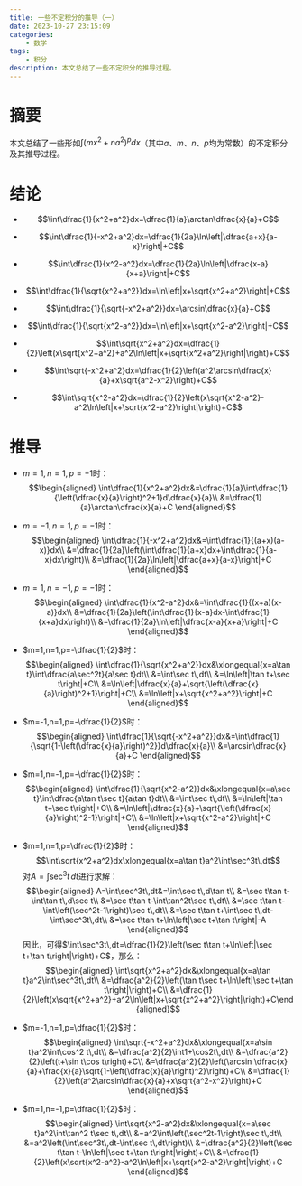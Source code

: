```yaml
---
title: 一些不定积分的推导（一）
date: 2023-10-27 23:15:09
categories:
    - 数学
tags:
    - 积分
description: 本文总结了一些不定积分的推导过程。
---
```

# 摘要
本文总结了一些形如$\int(mx^2+na^2)^pdx$（其中$a$、$m$、$n$、$p$均为常数）的不定积分及其推导过程。
# 结论
+ $$\int\dfrac{1}{x^2+a^2}dx=\dfrac{1}{a}\arctan\dfrac{x}{a}+C$$

+ $$\int\dfrac{1}{-x^2+a^2}dx=\dfrac{1}{2a}\ln\left|\dfrac{a+x}{a-x}\right|+C$$

+ $$\int\dfrac{1}{x^2-a^2}dx=\dfrac{1}{2a}\ln\left|\dfrac{x-a}{x+a}\right|+C$$
    
+ $$\int\dfrac{1}{\sqrt{x^2+a^2}}dx=\ln\left|x+\sqrt{x^2+a^2}\right|+C$$
    
+ $$\int\dfrac{1}{\sqrt{-x^2+a^2}}dx=\arcsin\dfrac{x}{a}+C$$
    
+ $$\int\dfrac{1}{\sqrt{x^2-a^2}}dx=\ln\left|x+\sqrt{x^2-a^2}\right|+C$$
    
+ $$\int\sqrt{x^2+a^2}dx=\dfrac{1}{2}\left(x\sqrt{x^2+a^2}+a^2\ln\left|x+\sqrt{x^2+a^2}\right|\right)+C$$
    
+ $$\int\sqrt{-x^2+a^2}dx=\dfrac{1}{2}\left(a^2\arcsin\dfrac{x}{a}+x\sqrt{a^2-x^2}\right)+C$$
    
+ $$\int\sqrt{x^2-a^2}dx=\dfrac{1}{2}\left(x\sqrt{x^2-a^2}-a^2\ln\left|x+\sqrt{x^2-a^2}\right|\right)+C$$

# 推导
+ $m=1,n=1,p=-1$时：
$$\begin{aligned}
    \int\dfrac{1}{x^2+a^2}dx&=\dfrac{1}{a}\int\dfrac{1}{\left(\dfrac{x}{a}\right)^2+1}d\dfrac{x}{a}\\
    &=\dfrac{1}{a}\arctan\dfrac{x}{a}+C
\end{aligned}$$

+ $m=-1,n=1,p=-1$时：
$$\begin{aligned}
    \int\dfrac{1}{-x^2+a^2}dx&=\int\dfrac{1}{(a+x)(a-x)}dx\\
    &=\dfrac{1}{2a}\left(\int\dfrac{1}{a+x}dx+\int\dfrac{1}{a-x}dx\right)\\
    &=\dfrac{1}{2a}\ln\left|\dfrac{a+x}{a-x}\right|+C
\end{aligned}$$

+ $m=1,n=-1,p=-1$时：
$$\begin{aligned}
    \int\dfrac{1}{x^2-a^2}dx&=\int\dfrac{1}{(x+a)(x-a)}dx\\
    &=\dfrac{1}{2a}\left(\int\dfrac{1}{x-a}dx-\int\dfrac{1}{x+a}dx\right)\\
    &=\dfrac{1}{2a}\ln\left|\dfrac{x-a}{x+a}\right|+C
\end{aligned}$$
    
+ $m=1,n=1,p=-\dfrac{1}{2}$时：
$$\begin{aligned}
    \int\dfrac{1}{\sqrt{x^2+a^2}}dx&\xlongequal{x=a\tan t}\int\dfrac{a\sec^2t}{a\sec t}dt\\
    &=\int\sec t\,dt\\
    &=\ln\left|\tan t+\sec t\right|+C\\
    &=\ln\left|\dfrac{x}{a}+\sqrt{\left(\dfrac{x}{a}\right)^2+1}\right|+C\\
    &=\ln\left|x+\sqrt{x^2+a^2}\right|+C
\end{aligned}$$
    
+ $m=-1,n=1,p=-\dfrac{1}{2}$时：
$$\begin{aligned}
    \int\dfrac{1}{\sqrt{-x^2+a^2}}dx&=\int\dfrac{1}{\sqrt{1-\left(\dfrac{x}{a}\right)^2}}d\dfrac{x}{a}\\
    &=\arcsin\dfrac{x}{a}+C
\end{aligned}$$
    
+ $m=1,n=-1,p=-\dfrac{1}{2}$时：
$$\begin{aligned}
    \int\dfrac{1}{\sqrt{x^2-a^2}}dx&\xlongequal{x=a\sec t}\int\dfrac{a\tan t\sec t}{a\tan t}dt\\
    &=\int\sec t\,dt\\
    &=\ln\left|\tan t+\sec t\right|+C\\
    &=\ln\left|\dfrac{x}{a}+\sqrt{\left(\dfrac{x}{a}\right)^2-1}\right|+C\\
    &=\ln\left|x+\sqrt{x^2-a^2}\right|+C
\end{aligned}$$
    
+ $m=1,n=1,p=\dfrac{1}{2}$时：
$$\int\sqrt{x^2+a^2}dx\xlongequal{x=a\tan t}a^2\int\sec^3t\,dt$$
对$A=\int\sec^3t\,dt$进行求解：
$$\begin{aligned}
    A=\int\sec^3t\,dt&=\int\sec t\,d\tan t\\
    &=\sec t\tan t-\int\tan t\,d\sec t\\
    &=\sec t\tan t-\int\tan^2t\sec t\,dt\\
    &=\sec t\tan t-\int\left(\sec^2t-1\right)\sec t\,dt\\
    &=\sec t\tan t+\int\sec t\,dt-\int\sec^3t\,dt\\
    &=\sec t\tan t+\ln\left|\sec t+\tan t\right|-A
\end{aligned}$$
因此，可得$\int\sec^3t\,dt=\dfrac{1}{2}\left(\sec t\tan t+\ln\left|\sec t+\tan t\right|\right)+C$，那么：
$$\begin{aligned}
    \int\sqrt{x^2+a^2}dx&\xlongequal{x=a\tan t}a^2\int\sec^3t\,dt\\
    &=\dfrac{a^2}{2}\left(\tan t\sec t+\ln\left|\sec t+\tan t\right|\right)+C\\
    &=\dfrac{1}{2}\left(x\sqrt{x^2+a^2}+a^2\ln\left|x+\sqrt{x^2+a^2}\right|\right)+C\end{aligned}$$
    
+ $m=-1,n=1,p=\dfrac{1}{2}$时：
$$\begin{aligned}
    \int\sqrt{-x^2+a^2}dx&\xlongequal{x=a\sin t}a^2\int\cos^2 t\,dt\\
    &=\dfrac{a^2}{2}\int1+\cos2t\,dt\\
    &=\dfrac{a^2}{2}\left(t+\sin t\cos t\right)+C\\
    &=\dfrac{a^2}{2}\left(\arcsin \dfrac{x}{a}+\frac{x}{a}\sqrt{1-\left(\dfrac{x}{a}\right)^2}\right)+C\\
    &=\dfrac{1}{2}\left(a^2\arcsin\dfrac{x}{a}+x\sqrt{a^2-x^2}\right)+C
    \end{aligned}$$
    
+ $m=1,n=-1,p=\dfrac{1}{2}$时：
$$\begin{aligned}
    \int\sqrt{x^2-a^2}dx&\xlongequal{x=a\sec t}a^2\int\tan^2 t\sec t\,dt\\
    &=a^2\int\left(\sec^2t-1\right)\sec t\,dt\\
    &=a^2\left(\int\sec^3t\,dt-\int\sec t\,dt\right)\\
    &=\dfrac{a^2}{2}\left(\sec t\tan t-\ln\left|\sec t+\tan t\right|\right)+C\\
    &=\dfrac{1}{2}\left(x\sqrt{x^2-a^2}-a^2\ln\left|x+\sqrt{x^2-a^2}\right|\right)+C
\end{aligned}$$